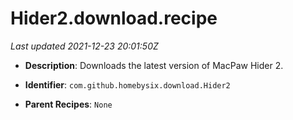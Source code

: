 # Hider2.download.recipe

_Last updated 2021-12-23 20:01:50Z_

- **Description**: Downloads the latest version of MacPaw Hider 2.

- **Identifier**: `com.github.homebysix.download.Hider2`

- **Parent Recipes**: `None`
